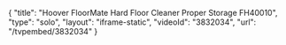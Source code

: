 {
    "title": "Hoover FloorMate Hard Floor Cleaner Proper Storage FH40010",
    "type": "solo",
    "layout": "iframe-static",
    "videoId": "3832034",
    "url": "\/tvpembed\/3832034"
}